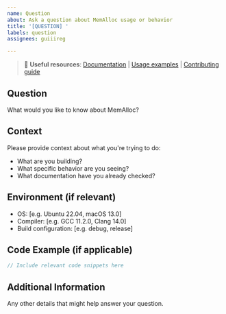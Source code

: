 ```yaml
---
name: Question
about: Ask a question about MemAlloc usage or behavior
title: '[QUESTION] '
labels: question
assignees: guiiireg

---
```


> 📖 **Useful resources**: [Documentation](../README.md) | [Usage examples](../examples/) | [Contributing guide](../CONTRIBUTING.md)

## Question
What would you like to know about MemAlloc?

## Context
Please provide context about what you're trying to do:
- What are you building?
- What specific behavior are you seeing?
- What documentation have you already checked?

## Environment (if relevant)
- OS: [e.g. Ubuntu 22.04, macOS 13.0]
- Compiler: [e.g. GCC 11.2.0, Clang 14.0]
- Build configuration: [e.g. debug, release]

## Code Example (if applicable)
```c
// Include relevant code snippets here
```

## Additional Information
Any other details that might help answer your question.
